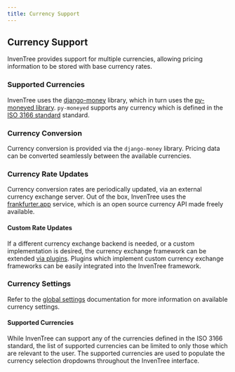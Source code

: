 ```yaml
---
title: Currency Support
---
```


## Currency Support

InvenTree provides support for multiple currencies, allowing pricing information to be stored with base currency rates.

### Supported Currencies

InvenTree uses the [django-money](https://github.com/django-money/django-money) library, which in turn uses the [py-moneyed library](https://py-moneyed.readthedocs.io/en/latest/index.html). `py-moneyed` supports any currency which is defined in the [ISO 3166 standard](https://en.wikipedia.org/wiki/List_of_ISO_3166_country_codes) standard.

### Currency Conversion

Currency conversion is provided via the `django-money` library. Pricing data can be converted seamlessly between the available currencies.

### Currency Rate Updates

Currency conversion rates are periodically updated, via an external currency exchange server. Out of the box, InvenTree uses the [frankfurter.app](https://www.frankfurter.app/) service, which is an open source currency API made freely available.

#### Custom Rate Updates

If a different currency exchange backend is needed, or a custom implementation is desired, the currency exchange framework can be extended [via plugins](../extend/plugins/currency.md). Plugins which implement custom currency exchange frameworks can be easily integrated into the InvenTree framework.

### Currency Settings

Refer to the [global settings](./global.md#pricing-and-currency) documentation for more information on available currency settings.

#### Supported Currencies

While InvenTree can support any of the currencies defined in the ISO 3166 standard, the list of supported currencies can be limited to only those which are relevant to the user. The supported currencies are used to populate the currency selection dropdowns throughout the InvenTree interface.
